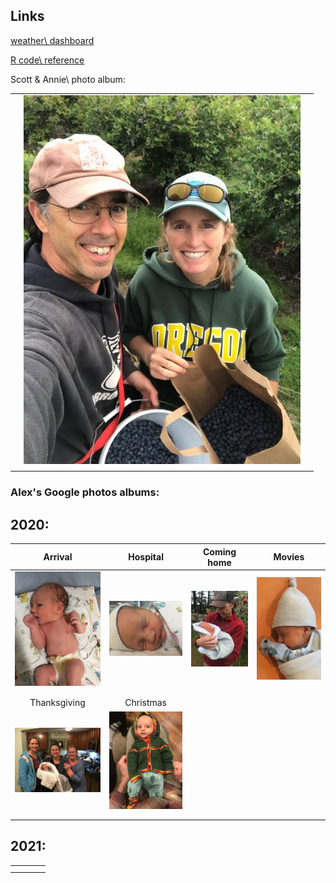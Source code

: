 ## Links

[weather\ dashboard](docs/SRM_weather7.html)

[R code\ reference](docs/SRM_code.html)

Scott & Annie\ photo album:

|     |                                                                                                                    |     |
|------------------------|------------------------|------------------------|
|     | [![mythumb](images/Scott%20n%20Annie%20thm.jpg "Scott & Annie 2020")](https://photos.app.goo.gl/Lyh4CcWdFuuiufuv5) |     |
|     |                                                                                                                    |     |

### Alex's Google photos albums:

## 2020:

|                                                      Arrival                                                       |                                                 Hospital                                                 | Coming home                                                                                                 | Movies                                                                                      |
|:-----------------:|:----------------:|------------------|------------------|
| [![mythumb](images/introducing-alex-galen-marion_thm.jpg "Birthday")](https://photos.app.goo.gl/UsbqoToZ5JBLwnLX9) |   [![mythumb](images/hospital_thm.jpg "At the hospital")](https://photos.app.goo.gl/Msw5y5udBryZNi338)   | [![mythumb](images/coming%20home%202%20thm.jpg "Coming home")](https://photos.app.goo.gl/KvWUrYm67uxNgAHp7) | [![mythumb](images/movies%20thm.png "Movies")](https://photos.app.goo.gl/4mnHxyz3WaqjsbZn9) |
|                                                                                                                    |                                                                                                          |                                                                                                             |                                                                                             |
|                                                                                                                    |                                                                                                          |                                                                                                             |                                                                                             |
|                                                    Thanksgiving                                                    |                                                Christmas                                                 |                                                                                                             |                                                                                             |
|      [![mythumb](images/thanskgiving%20thm.jpg "Thanksgiving")](https://photos.app.goo.gl/9DxJhFJFUpnhJAe86)       | [![mythumb](images/christmas%20thm2.jpg "First Christmas")](https://photos.app.goo.gl/rDrpdgzfQ8Rj3SrD6) |                                                                                                             |                                                                                             |
|                                                                                                                    |                                                                                                          |                                                                                                             |                                                                                             |
|                                                                                                                    |                                                                                                          |                                                                                                             |                                                                                             |

## 2021:

|     |     |     |     |
|-----|-----|-----|-----|
|     |     |     |     |
|     |     |     |     |
